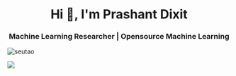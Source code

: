 <h1 align="center">Hi 👋, I'm Prashant Dixit</h1>
<h3 align="center">Machine Learning Researcher | Opensource Machine Learning</h3>

<p align="left"> <img src="https://komarev.com/ghpvc/?username=PrashantDixit0" alt="seutao" /> </p>

<picture>
  <source
    srcset="https://github-readme-stats.vercel.app/api?username=PrashantDixit0&show_icons=true&theme=dark"
    media="(prefers-color-scheme: dark)"
  />
  <source
    srcset="https://github-readme-stats.vercel.app/api?username=PrashantDixit0&show_icons=true"
    media="(prefers-color-scheme: light), (prefers-color-scheme: no-preference)"
  />
  <img src="https://github-readme-stats.vercel.app/api?username=PrashantDixit0&show_icons=true" />
</picture>

[](https://pixel.cyclic.app/pixel.gif?page=github-user)
